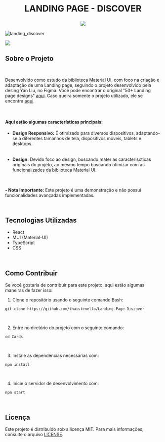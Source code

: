 <h1 align="center" id="cards-portuguese">
LANDING PAGE - DISCOVER
</h1>

<!-- TOGGLE VERSION -->
<h3 align="center">
    <a href="#">
        <img src="https://github.com/user-attachments/assets/a779aa9d-da76-4af2-b538-fed0ee9fbf42">
    </a>
</h3>

<!-- GIF/IMAGE PREVIEW -->
![landing_discover](https://github.com/user-attachments/assets/0518f3ee-7100-4c5c-95df-3adc6afbc9f5)

<!-- VERCEL BUTTON -->
<a href="#">
    <img src="https://github.com/user-attachments/assets/810be6a7-1c11-42f3-b8ac-ca7f24f55c5c">
</a>

<h2>Sobre o Projeto</h2>
<br/>
<p>
    Desenvolvido como estudo da biblioteca Material UI, com foco na criação e adaptação de uma Landing page, seguindo o projeto desenvolvido pela desing Yan Liu, no Figma. Você pode encontrar o original "50+ Landing page designs" <a href="https://www.figma.com/community/file/1127302394641561751/50-landing-page-designs">aqui</a>. Caso queira somente o projeto utilizado, ele se encontra <a href="https://www.figma.com/design/fL9eSTKJ5Zo1ehVLo0q5tC/Landing-page-Clone-Yan-Liu?node-id=0-1&t=ZIbs8Gum9SJLpFca-0">aqui</a>.
</p>
<br/>


<h4>Aqui estão algumas características principais:</h4>
<ul>
    <li><strong>Design Responsivo:</strong> É otimizado para diversos dispositivos, adaptando-se a diferentes tamanhos de tela, dispositivos móveis, tablets e desktops.</li><br>
    <br/>
    <li><strong>Design:</strong> Devido foco ao design, buscando mater as caracteriscticas originais do projeto, ao mesmo tempo buscando otimizar com as funcionalizades da biblioteca Material UI.</li><br>
    <br/>
</ul>
<p>
    <strong>- Nota Importante:</strong> Este projeto é uma demonstração e não possui funcionalidades avançadas implementadas.
</p>
<br/>


<h2>Tecnologias Utilizadas</h2>
<ul>
    <li>React</li>
    <li>MUI (Material-UI)</li>
    <li>TypeScript</li>
    <li>CSS</li>
</ul>
<br/>


<h2>Como Contribuir</h2>
<p>
    Se você gostaria de contribuir para este projeto, aqui estão algumas maneiras de fazer isso:
</p>

<ol>
    <li>Clone o repositório usando o seguinte comando Bash:</li>
</ol>

<pre><code>git clone https://github.com/thaistenello/Landing-Page-Discover
</code></pre>

<br/>
<ol start="2">
    <li>Entre no diretório do projeto com o seguinte comando:</li>
</ol>
<pre><code>cd Cards</code></pre>

<br/>
<ol start="3">
    <li>Instale as dependências necessárias com:</li>
</ol>
<pre><code>npm install</code></pre>

<br/>
<ol start="4">
    <li>Inicie o servidor de desenvolvimento com:</li>
</ol>
<pre><code>npm start</code></pre>

<br/>
<h2>Licença</h2>
<p>
    Este projeto é distribuído sob a licença MIT. Para mais informações, consulte o arquivo <a href="#">LICENSE</a>.
</p>

